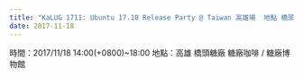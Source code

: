 ```yaml
---
title: "KaLUG 1711: Ubuntu 17.10 Release Party @ Taiwan 高雄場  地點 橋頭糖廠 糖廠咖啡"
date: 2017-11-18
---
```


時間：2017/11/18 14:00(+0800)~18:00
地點：高雄 橋頭糖廠 糖廠咖啡 / 糖廠博物館